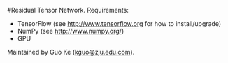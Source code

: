 #Residual Tensor Network.
Requirements:
* TensorFlow (see http://www.tensorflow.org for how to install/upgrade)
* NumPy (see http://www.numpy.org/)
* GPU

Maintained by Guo Ke (kguo@zju.edu.com).
